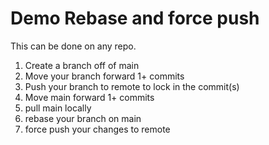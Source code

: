# Demo Rebase and force push

This can be done on any repo.

1. Create a branch off of main
1. Move your branch forward 1+ commits
1. Push your branch to remote to lock in the commit(s)
1. Move main forward 1+ commits
1. pull main locally
1. rebase your branch on main
1. force push your changes to remote